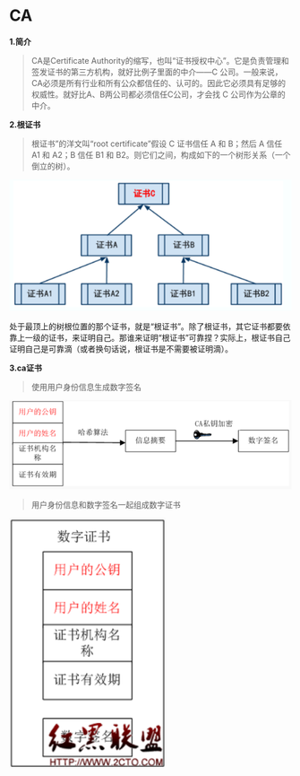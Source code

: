 # CA

**1.简介**

>CA是Certificate Authority的缩写，也叫“证书授权中心”。它是负责管理和签发证书的第三方机构，就好比例子里面的中介——C 公司。一般来说，CA必须是所有行业和所有公众都信任的、认可的。因此它必须具有足够的权威性。就好比A、B两公司都必须信任C公司，才会找 C 公司作为公章的中介。

**2.根证书**
>根证书”的洋文叫“root certificate”假设 C 证书信任 A 和 B；然后 A 信任 A1 和 A2；B 信任 B1 和 B2。则它们之间，构成如下的一个树形关系（一个倒立的树）。

![](../images/60.png)


处于最顶上的树根位置的那个证书，就是“根证书”。除了根证书，其它证书都要依靠上一级的证书，来证明自己。那谁来证明“根证书”可靠捏？实际上，根证书自己证明自己是可靠滴（或者换句话说，根证书是不需要被证明滴）。

**3.ca证书**
>使用用户身份信息生成数字签名


![](../images/61.png)

>用户身份信息和数字签名一起组成数字证书

![](../images/62.png)
